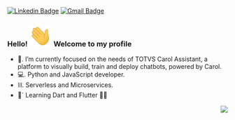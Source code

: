 [![Linkedin Badge](https://img.shields.io/badge/-LinkedIn-blue?style=for-the-badge&logo=Linkedin&logoColor=white&link=https://www.linkedin.com/in/rebeccamanzi/)](https://www.linkedin.com/in/pedro-buzzi-filho/)
[![Gmail Badge](https://img.shields.io/badge/-Gmail-c14438?style=for-the-badge&logo=Gmail&logoColor=white&link=mailto:rebeccamanzi@gmail.com)](mailto:pedrobuzzi@gmail.com)
### Hello! <img style="margin: 0 auto" src="https://github.com/ABSphreak/ABSphreak/blob/master/gifs/Hi.gif" height="50"> Welcome to my profile

- 🔭. I’m currently focused on the needs of TOTVS Carol Assistant, a platform to visually build, train and deploy chatbots, powered by Carol.
- 💻. Python and JavaScript developer.
- ⛓️. Serverless and Microservices.
- 🌱`  Learning Dart and Flutter 💙📱

</p>

<p align="right">
  <img align="center" src="https://github-readme-stats.vercel.app/api?username=pedrobuzzi&count_private=true&show_icons=true&hide_border=true&hide=stars" />
</p>
</br>
